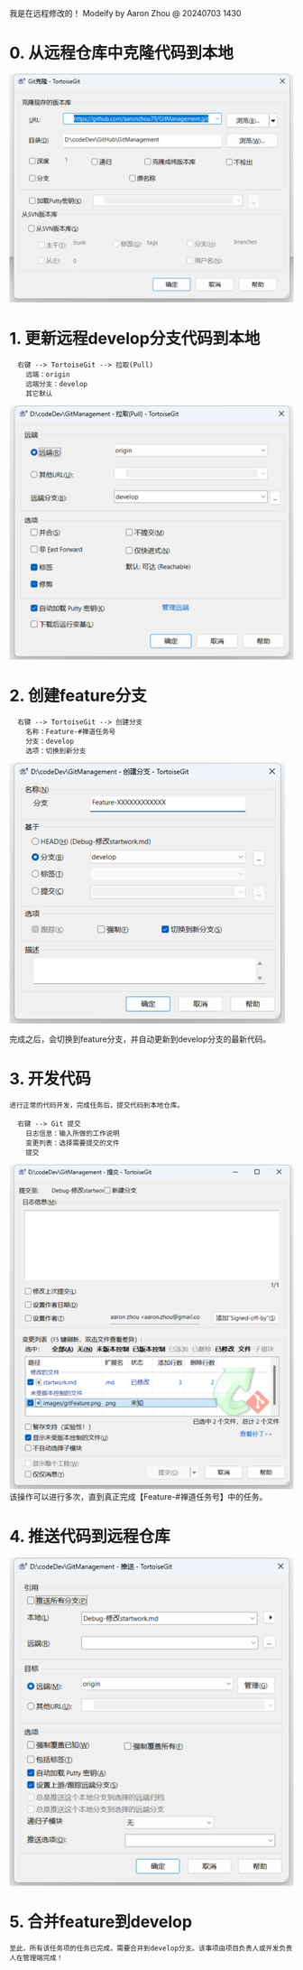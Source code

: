 我是在远程修改的！
Modeify by Aaron Zhou @ 20240703 1430

# 0. 从远程仓库中克隆代码到本地
![alt text](images/gitClone.png)

# 1. 更新远程develop分支代码到本地
```
  右键 --> TortoiseGit --> 拉取(Pull)
    远端：origin
    远端分支：develop
    其它默认
```
![alt text](images/gitPull.jpg)

# 2. 创建feature分支
```
  右键 --> TortoiseGit --> 创建分支
    名称：Feature-#禅道任务号
    分支：develop
    选项：切换到新分支
```
![alt text](images/gitFeature.png)

完成之后，会切换到feature分支，并自动更新到develop分支的最新代码。

# 3. 开发代码
```
进行正常的代码开发，完成任务后，提交代码到本地仓库。

  右键 --> Git 提交
    日志信息：输入所做的工作说明
    变更列表：选择需要提交的文件
    提交
```
![alt text](images/gitCommit.png)
该操作可以进行多次，直到真正完成【Feature-#禅道任务号】中的任务。

# 4. 推送代码到远程仓库
![alt text](images/gitPush.png)

# 5. 合并feature到develop
    至此，所有该任务项的任务已完成，需要合并到develop分支。该事项由项目负责人或开发负责人在管理端完成！
